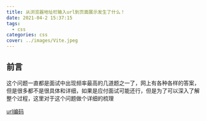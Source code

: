 ```yaml
---
title: 从浏览器地址栏输入url到页面展示发生了什么！
date: 2021-04-2 15:37:15
tags:
  - css
categories: css
cover: ../images/Vite.jpeg
---
```


## 前言
这个问题一直都是面试中出现频率最高的几道题之一了，网上有各种各样的答案，但是很多都不是很具体和详细，如果是应付面试可能还行，但是为了可以深入了解整个过程，这里对于这个问题做个详细的梳理

[url编码](http://www.ruanyifeng.com/blog/2010/02/url_encoding.html)